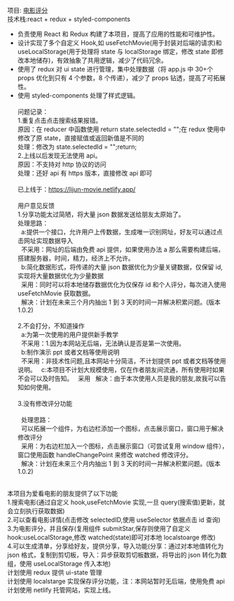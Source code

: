 项目: <a href="https://lijun-movie.netlify.app/" target="_blank">电影评分</a>
<br/>
技术栈:react + redux + styled-components<br/>

- 负责使用 React 和 Redux 构建了本项目，提高了应用的性能和可维护性。<br/>
- 设计实现了多个自定义 Hook,如 useFetchMovie(用于封装对后端的请求)和 useLocalStorage(用于处理将 state 与 localStorage 绑定，修改 state 即修改本地储存)，有效抽象了共用逻辑，减少了代码冗余。<br/>
- 使用了 redux 对 ui state 进行管理，集中处理数据（将 app.js 中 30+个 props 优化到只有 4 个参数，8 个传递），减少了 props 钻透，提高了可拓展性。<br/>
- 使用 styled-components 处理了样式逻辑。<br/>
  <br/>
  问题记录：
  <br/> 1.重复点击点击搜索结果报错。
  <br/>
  原因：在 reducer 中函数使用 return state.selectedId = "";在 redux 使用中修改了原 state，直接赋值或返回新值是不同的
  <br/>
  处理：修改为 state.selectedId = "";return;
  <br/> 2.上线以后发现无法使用 api。
  <br/>
  原因：不支持对 http 协议的访问
  <br/>
  处理：还好 api 有 https 版本，直接修改 api 即可
  <br/>
  <br/>
  已上线于：https://lijun-movie.netlify.app/<br/>
  <br/>
  用户意见反馈
  <br/> 1.分享功能太过简陋，将大量 json 数据发送给朋友太原始了。
  <br/>
  处理思路：
  <br/>
  &nbsp;&nbsp;a:提供一个接口，允许用户上传数据，生成唯一识别网址，好友可以通过点击网址实现数据导入<br/>
  &nbsp;&nbsp;不采用：网址的后端由免费 api 提供，如果使用办法 a 那么需要构建后端，搭建服务器，时间，精力，经济上不允许。
  <br/>
  &nbsp;&nbsp;b:简化数据形式，将传递的大量 json 数据优化为少量关键数据，仅保留 id,实现将大量数据优化为少量数据
  <br/>
  &nbsp;&nbsp;采用：同时可以将本地储存数据优化为仅保存 id 和个人评分，每次进入使用 useFetchMovie 获取数据。<br/>
  &nbsp;&nbsp;解决：计划在未来三个月内抽出 1 到 3 天的时间一并解决积累问题。(版本 1.0.2)
  <br/> <br/>2.不会打分，不知道操作<br/>
  &nbsp;&nbsp;a:为第一次使用的用户提供新手教学<br/>
  &nbsp;&nbsp;不采用：1.因为本网站无后端，无法确认是否是第一次使用。<br/>
  &nbsp;&nbsp;b:制作演示 ppt 或者文档等使用说明<br/>
  &nbsp;&nbsp;不采用：非技术性问题,且本网站十分简洁，不计划提供 ppt 或者文档等使用说明。
  &nbsp;&nbsp;c:本项目不计划大规模使用，仅在作者朋友间流通，所有使用时如果不会可以及时告知。
  &nbsp;&nbsp;采用   解决：由于本次使用人员是我的朋友,故我可以告知如何使用。
  <br/>
  <br/>3.没有修改评分功能<br/>
  <br/>
  &nbsp;&nbsp;处理思路：
  <br/>
  &nbsp;&nbsp;可以拓展一个组件，为右边栏添加一个图标，点击展示窗口，窗口用于解决修改评分
  <br/>
  &nbsp;&nbsp;采用：为右边栏加入一个图标，点击展示窗口（可尝试复用 window 组件），窗口使用函数 handleChangePoint 来修改 watched 修改评分。<br/>
  &nbsp;&nbsp;解决：计划在未来三个月内抽出 1 到 3 天的时间一并解决积累问题。(版本 1.0.2)<br/><br/>

本项目为爱看电影的朋友提供了以下功能<br/> 1.搜索电影(通过自定义 hook,useFetchMovie 实现,一旦 query(搜索值)更新，就会立刻执行获取数据)<br/> 2.可以查看电影详情(点击修改 selectedID,使用 useSelector 依据点击 id 查询)<br/> 3.为电影评分，并且保存(复用组件 submitStar,保存则使用了自定义 hook:useLocalStorage,修改 watched(state)即可对本地 localstoarge 修改)<br/> 4.可以生成清单，分享给好友，提供分享，导入功能(分享：通过对本地值转化为 json 格式，复制到剪切板，导入：异步获取剪切板数据，将导出的 json 转化为数组，使用 useLocalStorage 传入本地)<br/>
计划使用 redux 提供 ui-state 管理<br/>
计划使用 localstarge 实现保存评分功能，注：本网站暂时无后端，使用免费 api<br/>
计划使用 netlify 托管网站，实现上线。<br/>
